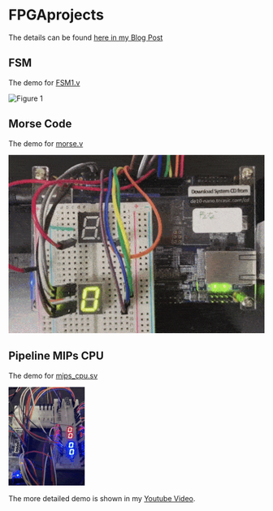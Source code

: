 # FPGAprojects


The details can be found [here in my Blog Post](https://dev.to/lambdamamba/using-the-gpio-for-external-inputs-and-outputs-for-fancy-fpga-projects-2697)

## FSM
The demo for [FSM1.v](./FSM/FSM1.v)

![Figure 1](demo/fsmdemo.gif) 


## Morse Code
The demo for [morse.v](./MORSE/morse.v)

![Figure 1](demo/morsedemo.gif) 


## Pipeline MIPs CPU
The demo for [mips_cpu.sv](./PIPELINE_CPU/mips_cpu.sv)

![Figure 1](demo/cpudemo.gif) 

The more detailed demo is shown in my [Youtube Video](https://youtu.be/NWythYaezBQ).
